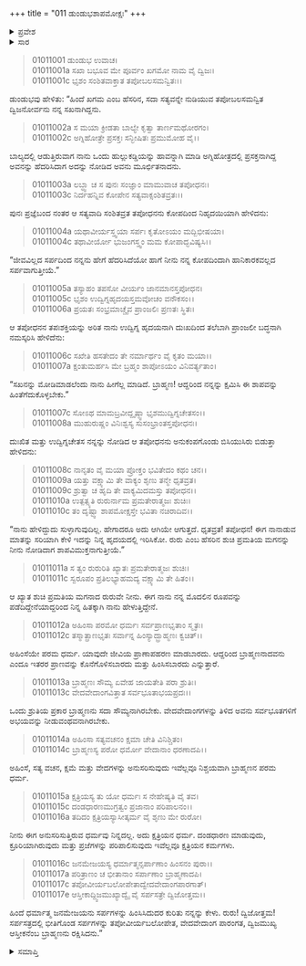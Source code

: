 +++
title = "011 ಡುಂಡುಭಶಾಪಮೋಕ್ಷಃ"
+++

<details><summary>ಪ್ರವೇಶ</summary>


।।   ಓಂ ಓಂ ನಮೋ ನಾರಾಯಣಾಯ।।   ಶ್ರೀ ವೇದವ್ಯಾಸಾಯ ನಮಃ ।।

ಶ್ರೀ ಕೃಷ್ಣದ್ವೈಪಾಯನ ವೇದವ್ಯಾಸ ವಿರಚಿತ

**ಶ್ರೀ ಮಹಾಭಾರತ**

**ಆದಿ ಪರ್ವ**

**ಪೌಲೋಮ ಪರ್ವ**

**ಅಧ್ಯಾಯ 11**

</details>

<details><summary>ಸಾರ</summary>

ಡುಂಡುಭನ ಕಥೆ (1-10). ಡುಂಡುಭನು ರುರುವಿಗೆ ಸರ್ಪಗಳನ್ನು ಕೊಲ್ಲಬಾರದೆಂದು ಸಲಹೆ ನೀಡುವುದು (11-15).

</details>

> 01011001 ಡುಂಡುಭ ಉವಾಚ।  
01011001a ಸಖಾ ಬಭೂವ ಮೇ ಪೂರ್ವಂ ಖಗಮೋ ನಾಮ ವೈ ದ್ವಿಜಃ।  
01011001c ಭೃಶಂ ಸಂಶಿತವಾಕ್ತಾತ ತಪೋಬಲಸಮನ್ವಿತಃ।।

ಡುಂಡುಭವು ಹೇಳಿತು: “ಹಿಂದೆ ಖಗಮ ಎಂಬ ಹೆಸರಿನ, ಸದಾ ಸತ್ಯವನ್ನೇ ನುಡಿಯುವ ತಪೋಬಲಸಮನ್ವಿತ ದ್ವಿಜನೋರ್ವನು ನನ್ನ ಸಖನಾಗಿದ್ದನು.

> 01011002a ಸ ಮಯಾ ಕ್ರೀಡತಾ ಬಾಲ್ಯೇ ಕೃತ್ವಾ ತಾರ್ಣಮಥೋರಗಂ।  
01011002c ಅಗ್ನಿಹೋತ್ರೇ ಪ್ರಸಕ್ತಃ ಸನ್ಭೀಷಿತಃ ಪ್ರಮುಮೋಹ ವೈ।।

ಬಾಲ್ಯದಲ್ಲಿ ಆಡುತ್ತಿರುವಾಗ ನಾನು ಒಂದು ಹುಲ್ಲುಕಡ್ಡಿಯನ್ನು ಹಾವನ್ನಾಗಿ ಮಾಡಿ ಅಗ್ನಿಹೋತ್ರದಲ್ಲಿ ಪ್ರಸಕ್ತನಾಗಿದ್ದ ಅವನನ್ನು ಹೆದರಿಸಿದಾಗ ಅದನ್ನು ನೋಡಿದ ಅವನು ಮೂರ್ಛಿತನಾದನು.

> 01011003a ಲಬ್ಧ್ವಾ ಚ ಸ ಪುನಃ ಸಂಜ್ಞಾಂ ಮಾಮುವಾಚ ತಪೋಧನಃ।  
01011003c ನಿರ್ದಹನ್ನಿವ ಕೋಪೇನ ಸತ್ಯವಾಕ್ಸಂಶಿತವ್ರತಃ।।

ಪುನಃ ಪ್ರಜ್ಞೆಬಂದ ನಂತರ ಆ ಸತ್ಯವಾದಿ ಸಂಶಿತವ್ರತ ತಪೋಧನನು ಕೋಪದಿಂದ ನಿಹೃದಯಿಯಾಗಿ ಹೇಳಿದನು:

> 01011004a ಯಥಾವೀರ್ಯಸ್ತ್ವಯಾ ಸರ್ಪಃ ಕೃತೋಽಯಂ ಮದ್ಬಿಭೀಷಯಾ।  
01011004c ತಥಾವೀರ್ಯೋ ಭುಜಂಗಸ್ತ್ವಂ ಮಮ ಕೋಪಾದ್ಭವಿಷ್ಯಸಿ।।

“ಜೀವವಿಲ್ಲದ ಸರ್ಪದಿಂದ ನನ್ನನು ಹೇಗೆ ಹೆದರಿಸಿದೆಯೋ ಹಾಗೆ ನೀನು ನನ್ನ ಕೋಪದಿಂದಾಗಿ ಹಾನಿಕಾರಕವಲ್ಲದ ಸರ್ಪವಾಗುತ್ತೀಯೆ.”

> 01011005a ತಸ್ಯಾಹಂ ತಪಸೋ ವೀರ್ಯಂ ಜಾನಮಾನಸ್ತಪೋಧನ।  
01011005c ಭೃಶಂ ಉದ್ವಿಗ್ನಹೃದಯಸ್ತಮವೋಚಂ ವನೌಕಸಂ।।  
01011006a ಪ್ರಯತಃ ಸಂಭ್ರಮಾಚ್ಚೈವ ಪ್ರಾಂಜಲಿಃ ಪ್ರಣತಃ ಸ್ಥಿತಃ।

ಆ ತಪೋಧನನ ತಪಃಶಕ್ತಿಯನ್ನು ಅರಿತ ನಾನು ಉದ್ವಿಗ್ನ ಹೃದಯನಾಗಿ ದುಃಖದಿಂದ ತಲೆಬಾಗಿ ಪ್ರಾಂಜಲೀ ಬದ್ಧನಾಗಿ ನಮಸ್ಕರಿಸಿ ಹೇಳಿದೆನು:

> 01011006c ಸಖೇತಿ ಹಸತೇದಂ ತೇ ನರ್ಮಾರ್ಥಂ ವೈ ಕೃತಂ ಮಯಾ।।   
01011007a ಕ್ಷಂತುಮರ್ಹಸಿ ಮೇ ಬ್ರಹ್ಮಂ ಶಾಪೋಽಯಂ ವಿನಿವರ್ತ್ಯತಾಂ।

“ಸಖನನ್ನು ಮೋಡಿಮಾಡಲೆಂದು ನಾನು ಹೀಗೆಲ್ಲ ಮಾಡಿದೆ. ಬ್ರಾಹ್ಮಣ! ಆದ್ದರಿಂದ ನನ್ನನ್ನು ಕ್ಷಮಿಸಿ ಈ ಶಾಪವನ್ನು ಹಿಂತೆಗೆದುಕೊಳ್ಳಬೇಕು.”

> 01011007c ಸೋಽಥ ಮಾಮಬ್ರವೀದ್ದೃಷ್ಠ್ವಾ ಭೃಶಮುದ್ವಿಗ್ನಚೇತಸಂ।।  
01011008a ಮುಹುರುಷ್ಣಂ ವಿನಿಃಶ್ವಸ್ಯ ಸುಸಂಭ್ರಾಂತಸ್ತಪೋಧನಃ।

ದುಃಖಿತ ಮತ್ತು ಉದ್ವಿಗ್ನಚೇತಸ ನನ್ನನ್ನು ನೋಡಿದ ಆ ತಪೋಧನನು ಅನುಕಂಪಗೊಂಡು ಬಿಸಿಯುಸಿರು ಬಿಡುತ್ತಾ ಹೇಳಿದನು:

> 01011008c ನಾನೃತಂ ವೈ ಮಯಾ ಪ್ರೋಕ್ತಂ ಭವಿತೇದಂ ಕಥಂ ಚನ।।  
01011009a ಯತ್ತು ವಕ್ಷ್ಯಾಮಿ ತೇ ವಾಕ್ಯಂ ಶೃಣು ತನ್ಮೇ ಧೃತವ್ರತ।  
01011009c ಶ್ರುತ್ವಾ ಚ ಹೃದಿ ತೇ ವಾಕ್ಯಮಿದಮಸ್ತು ತಪೋಧನ।।  
01011010a ಉತ್ಪತ್ಸ್ಯತಿ ರುರುರ್ನಾಮ ಪ್ರಮತೇರಾತ್ಮಜಃ ಶುಚಿಃ।  
01011010c ತಂ ದೃಷ್ಟ್ವಾ ಶಾಪಮೋಕ್ಷಸ್ತೇ ಭವಿತಾ ನಚಿರಾದಿವ।।

“ನಾನು ಹೇಳಿದ್ದುದು ಸುಳ್ಳಾಗುವುದಿಲ್ಲ. ಹೇಗಾದರೂ ಅದು ಆಗಿಯೇ ಆಗುತ್ತದೆ. ಧೃತವ್ರತ! ತಪೋಧನ! ಈಗ ನಾನಾಡುವ ಮಾತನ್ನು ಸರಿಯಾಗಿ ಕೇಳಿ ಇದನ್ನು ನಿನ್ನ ಹೃದಯದಲ್ಲಿ ಇರಿಸಿಕೋ. ರುರು ಎಂಬ ಹೆಸರಿನ ಶುಚಿ ಪ್ರಮತಿಯ ಮಗನನ್ನು ನೀನು ನೋಡಿದಾಗ ಶಾಪವಿಮುಕ್ತನಾಗುತ್ತೀಯೆ.”

> 01011011a ಸ ತ್ವಂ ರುರುರಿತಿ ಖ್ಯಾತಃ ಪ್ರಮತೇರಾತ್ಮಜಃ ಶುಚಿಃ।  
01011011c ಸ್ವರೂಪಂ ಪ್ರತಿಲಭ್ಯಾಹಮದ್ಯ ವಕ್ಷ್ಯಾಮಿ ತೇ ಹಿತಂ।।

ಆ ಖ್ಯಾತ ಶುಚಿ ಪ್ರಮತಿಯ ಮಗನಾದ ರುರುವೇ ನೀನು. ಈಗ ನಾನು ನನ್ನ ಮೊದಲಿನ ರೂಪವನ್ನು ಪಡೆದಿದ್ದೇನೆಯಾದ್ದರಿಂದ ನಿನ್ನ ಹಿತಕ್ಕಾಗಿ ನಾನು ಹೇಳುತ್ತಿದ್ದೇನೆ.

> 01011012a ಅಹಿಂಸಾ ಪರಮೋ ಧರ್ಮಃ ಸರ್ವಪ್ರಾಣಭೃತಾಂ ಸ್ಮೃತಃ।  
01011012c ತಸ್ಮಾತ್ಪ್ರಾಣಭೃತಃ ಸರ್ವಾನ್ನ ಹಿಂಸ್ಯಾದ್ಬ್ರಾಹ್ಮಣಃ ಕ್ವಚಿತ್।।

ಅಹಿಂಸೆಯೇ ಪರಮ ಧರ್ಮ. ಯಾವುದೇ ಜೀವಿಯ ಪ್ರಾಣಾಪಹರಣ ಮಾಡಬಾರದು. ಆದ್ದರಿಂದ ಬ್ರಾಹ್ಮಣನಾದವನು ಎಂದೂ ಇತರರ ಪ್ರಾಣವನ್ನು ಕೊನೆಗೊಳಿಸಬಾರದು ಮತ್ತು ಹಿಂಸಿಸಬಾರದು ಎನ್ನುತ್ತಾರೆ.

> 01011013a ಬ್ರಾಹ್ಮಣಃ ಸೌಮ್ಯ ಏವೇಹ ಜಾಯತೇತಿ ಪರಾ ಶ್ರುತಿಃ।  
01011013c ವೇದವೇದಾಂಗವಿತ್ತಾತ ಸರ್ವಭೂತಾಭಯಪ್ರದಃ।।

ಒಂದು ಶ್ರುತಿಯ ಪ್ರಕಾರ ಬ್ರಾಹ್ಮಣನು ಸದಾ ಸೌಮ್ಯನಾಗಿರಬೇಕು. ವೇದವೇದಾಂಗಗಳನ್ನು ತಿಳಿದ ಅವನು ಸರ್ವಭೂತಗಳಿಗೆ ಅಭಯವನ್ನು ನೀಡುವಂಥವನಾಗಿರಬೇಕು.

> 01011014a ಅಹಿಂಸಾ ಸತ್ಯವಚನಂ ಕ್ಷಮಾ ಚೇತಿ ವಿನಿಶ್ಚಿತಂ।  
01011014c ಬ್ರಾಹ್ಮಣಸ್ಯ ಪರೋ ಧರ್ಮೋ ವೇದಾನಾಂ ಧರಣಾದಪಿ।।

ಅಹಿಂಸೆ, ಸತ್ಯ ವಚನ, ಕ್ಷಮೆ ಮತ್ತು ವೇದಗಳನ್ನು ಅನುಸರಿಸುವುದು ಇವೆಲ್ಲವೂ ನಿಶ್ಚಯವಾಗಿ ಬ್ರಾಹ್ಮಣನ ಪರಮ ಧರ್ಮ.

> 01011015a ಕ್ಷತ್ರಿಯಸ್ಯ ತು ಯೋ ಧರ್ಮಃ ಸ ನೇಹೇಷ್ಯತಿ ವೈ ತವ।  
01011015c ದಂಡಧಾರಣಮುಗ್ರತ್ವಂ ಪ್ರಜಾನಾಂ ಪರಿಪಾಲನಂ।।  
01011016a ತದಿದಂ ಕ್ಷತ್ರಿಯಸ್ಯಾಸೀತ್ಕರ್ಮ ವೈ ಶೃಣು ಮೇ ರುರೋ।

ನೀನು ಈಗ ಅನುಸರಿಸುತ್ತಿರುವ ಧರ್ಮವು ನಿನ್ನದಲ್ಲ. ಅದು ಕ್ಷತ್ರಿಯನ ಧರ್ಮ. ದಂಡಧಾರಣ ಮಾಡುವುದು, ಕ್ರೂರಿಯಾಗಿರುವುದು ಮತ್ತು ಪ್ರಜೆಗಳನ್ನು ಪರಿಪಾಲಿಸುವುದು ಇವೆಲ್ಲವೂ ಕ್ಷತ್ರಿಯನ ಕರ್ಮಗಳು.

> 01011016c ಜನಮೇಜಯಸ್ಯ ಧರ್ಮಾತ್ಮನ್ಸರ್ಪಾಣಾಂ ಹಿಂಸನಂ ಪುರಾ।।  
01011017a ಪರಿತ್ರಾಣಂ ಚ ಭೀತಾನಾಂ ಸರ್ಪಾಣಾಂ ಬ್ರಾಹ್ಮಣಾದಪಿ।  
01011017c ತಪೋವೀರ್ಯಬಲೋಪೇತಾದ್ವೇದವೇದಾಂಗಪಾರಗಾತ್।   
01011017e ಆಸ್ತೀಕಾದ್ದ್ವಿಜಮುಖ್ಯಾದ್ವೈ ವೈ ಸರ್ಪಸತ್ರೇ ದ್ವಿಜೋತ್ತಮ।।

ಹಿಂದೆ ಧರ್ಮಾತ್ಮ ಜನಮೇಜಯನು ಸರ್ಪಗಳನ್ನು ಹಿಂಸಿಸಿದುದರ ಕುರಿತು ನನ್ನನ್ನು ಕೇಳು. ರುರು! ದ್ವಿಜೋತ್ತಮ! ಸರ್ಪಸತ್ರದಲ್ಲಿ ಭೀತಿಗೊಂಡ ಸರ್ಪಗಳನ್ನು ತಪೋವೀರ್ಯಬಲೋಪೇತ, ವೇದವೇದಾಂಗ ಪಾರಂಗತ, ದ್ವಿಜಮುಖ್ಯ ಆಸ್ತೀಕನೆಂಬ ಬ್ರಾಹ್ಮಣನು ರಕ್ಷಿಸಿದನು.”

<details><summary>ಸಮಾಪ್ತಿ</summary>

ಇತಿ ಶ್ರೀ ಮಹಾಭಾರತೇ ಆದಿಪರ್ವಣಿ ಪೌಲೋಮಪರ್ವಣಿ ಡುಂಡುಭಶಾಪಮೋಕ್ಷೋ ನಾಮ ಏಕಾದಶೋಽಧ್ಯಾಯಃ।।  
ಇದು ಶ್ರೀ ಮಹಾಭಾರತದಲ್ಲಿ ಆದಿಪರ್ವದಲ್ಲಿ ಪೌಲೋಮಪರ್ವದಲ್ಲಿ ಡುಂಡುಭಶಾಪಮೋಕ್ಷ ಎನ್ನುವ ಹನ್ನೊಂದನೆಯ ಅಧ್ಯಾಯವು.



</details>


